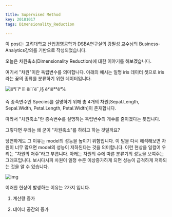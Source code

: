 ```yaml
---

title: Supervised Method
key: 20181017
tags: Dimensionality_Reduction

---
```


이 post는 고려대학교 산업경영공학과 DSBA연구실의 강필성 교수님의 Business-Analytics강의를 기반으로 작성되었습니다.

오늘은 차원축소(Dimensionality Reduction)에 대한 이야기를 해보겠습니다.

여기서 "차원"이란 독립변수를 의미합니다. 아래의 예시는 일명 iris 데이터 셋으로 iris라는 꽃의 종류를 분류하기 위한 데이터입니다. 

![ë°ì´í° ììì ëí ì´ë¯¸ì§ ê²ìê²°ê³¼](http://www.dbguide.net/publishing/img/dbguide/bigdata_technology/112_bigdata_02.gif)

즉 종속변수인 Species를 설명하기 위해 총 4개의 차원[Sepal.Length, Sepal.Width, Petal.Length, Petal.Width]이 존재합니다. 

따라서 "차원축소"란 종속변수를 설명하는 독립변수의 개수를 줄이겠다는 뜻입니다.

그렇다면 우리는 왜 굳이 "차원축소"를 하려고 하는 것일까요?

당연하게도 그 이유는 model의 성능을 높이기 위함입니다. 이 말을 다시 해석해보면 차원이 너무 많으면 model의 성능이 저하된다는 것을 의미합니다. 이런 현상을 일컬어 우리는 "차원의 저주"라고 부릅니다. 아래는 차원의 수에 따른 분류기의 성능을 보여주는 그래프입니다. 보시다시피 차원이 일정 수준 이상증가하게 되면 성능이 급격하게 저하되는 것을 알 수 있습니다. 

![img](https://cdn-images-1.medium.com/max/1600/1*ZuFOzQawXnw_CUnVpRDLgA.png)

이러한 현상이 발생하는 이유는 2가지 입니다.

1) 계산량 증가

2) 데이터 공간의 증가